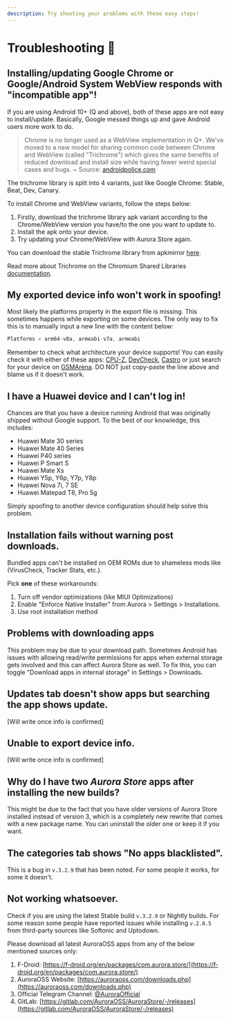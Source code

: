 ```yaml
---
description: Try shooting your problems with these easy steps!
---
```


# Troubleshooting 🔫

## **Installing/updating Google Chrome or Google/Android System WebView responds with "incompatible app"!**

If you are using Android 10+ \(Q and above\), both of these apps are not easy to install/update. Basically, Google messed things up and gave Android users more work to do.

> Chrome is no longer used as a WebView implementation in Q+. We've moved to a new model for sharing common code between Chrome and WebView \(called "Trichrome"\) which gives the same benefits of reduced download and install size while having fewer weird special cases and bugs. ~ Source: [androidpolice.com](https://www.androidpolice.com/2019/10/24/android-10-no-longer-uses-chrome-app-to-render-pages-inside-apps/)

The trichrome library is split into 4 variants, just like Google Chrome: Stable, Beat, Dev, Canary.

To install Chrome and WebView variants, follow the steps below:

1. Firstly, download the trichrome library apk variant according to the Chrome/WebView version you have/to the one you want to update to.
2. Install the apk onto your device.
3. Try updating your Chrome/WebView with Aurora Store again.

You can download the stable Trichrome library from apkmirror [here](https://www.apkmirror.com/apk/google-inc/trichrome-library/#variants).

Read more about Trichrome on the Chromium Shared Libraries [documentation](https://chromium.googlesource.com/chromium/src.git/+/master/docs/android_native_libraries.md).

## **My exported device info won't work in spoofing!**

Most likely the platforms property in the export file is missing. This sometimes happens while exporting on some devices. The only way to fix this is to manually input a new line with the content below:

```java
Platforms = arm64-v8a, armeabi-v7a, armeabi
```

Remember to check what architecture your device supports! You can easily check it with either of these apps: [CPU-Z](https://play.google.com/store/apps/details?id=com.cpuid.cpu_z&hl=en&gl=US), [DevCheck](https://play.google.com/store/apps/details?id=flar2.devcheck&hl=en&gl=US), [Castro](https://play.google.com/store/apps/details?id=com.itemstudio.castro&hl=en&gl=US) or just search for your device on [GSMArena](https://www.gsmarena.com/). DO NOT just copy-paste the line above and blame us if it doesn't work.

## **I have a Huawei device and I can't log in!**

Chances are that you have a device running Android that was originally shipped without Google support. To the best of our knowledge, this includes:

* Huawei Mate 30 series
* Huawei Mate 40 Series
* Huawei P40 series
* Huawei P Smart S
* Huawei Mate Xs
* Huawei Y5p, Y6p, Y7p, Y8p
* Huawei Nova 7i, 7 SE
* Huawei Matepad T8, Pro 5g

Simply spoofing to another device configuration should help solve this problem.

## **Installation fails without warning post downloads.**

Bundled apps can't be installed on OEM ROMs due to shameless mods like \(VirusCheck, Tracker Stats, etc.\).

Pick **one** of these workarounds:

1. Turn off vendor optimizations \(like MIUI Optimizations\)
2. Enable "Enforce Native Installer" from Aurora &gt; Settings &gt; Installations.
3. Use root installation method

## **Problems with downloading apps**

This problem may be due to your download path. Sometimes Android has issues with allowing read/write permissions for apps when external storage gets involved and this can affect Aurora Store as well. To fix this, you can toggle "Download apps in internal storage" in Settings &gt; Downloads.

## **Updates tab doesn't show apps but searching the app shows update.**

\[Will write once info is confirmed\]

## **Unable to export device info.**

\[Will write once info is confirmed\]

## **Why do I have two** _**Aurora Store**_ **apps after installing the new builds?**

This might be due to the fact that you have older versions of Aurora Store installed instead of version 3, which is a completely new rewrite that comes with a new package name. You can uninstall the older one or keep it if you want.

## **The categories tab shows "No apps blacklisted".**

This is a bug in `v.3.2.9` that has been noted. For some people it works, for some it doesn't.

## **Not working whatsoever.**

Check if you are using the latest Stable build `v.3.2.9` or Nightly builds. For some reason some people have reported issues while installing `v.2.0.5` from third-party sources like Softonic and Uptodown.

Please download all latest AuroraOSS apps from any of the below mentioned sources only:

1. F-Droid:  [https://f-droid.org/en/packages/com.aurora.store/](https://f-droid.org/en/packages/com.aurora.store/)
2. AuroraOSS Website:  [https://auroraoss.com/downloads.php](https://auroraoss.com/downloads.php)
3. Official Telegram Channel:  [@AuroraOfficial](https://t.me/AuroraOfficial)
4. GitLab:  [https://gitlab.com/AuroraOSS/AuroraStore/-/releases](https://gitlab.com/AuroraOSS/AuroraStore/-/releases)

